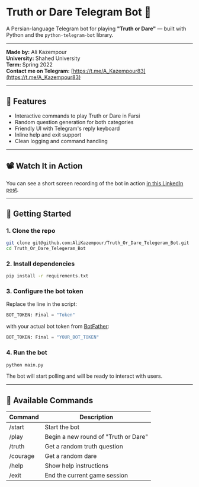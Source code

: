 
# Truth or Dare Telegram Bot 🎲

A Persian-language Telegram bot for playing **"Truth or Dare"** — built with Python and the `python-telegram-bot` library.

---

**Made by:** Ali Kazempour  
**University:** Shahed University  
**Term:** Spring 2022  
**Contact me on Telegram:** [https://t.me/A_Kazempour83](https://t.me/A_Kazempour83)

---

## 📌 Features

- Interactive commands to play Truth or Dare in Farsi
- Random question generation for both categories
- Friendly UI with Telegram's reply keyboard
- Inline help and exit support
- Clean logging and command handling

---

## 📽️ Watch It in Action

You can see a short screen recording of the bot in action [in this LinkedIn post](https://www.linkedin.com/posts/activity-7075063972437069824-_hfO?utm_source=social_share_send&utm_medium=member_desktop_web&rcm=ACoAADAdZZIBFwdbQQtZ20qZdQTX8eLPwgZiUOc).

---

## 🚀 Getting Started

### 1. Clone the repo

```bash
git clone git@github.com:AliKazempour/Truth_Or_Dare_Telegeram_Bot.git
cd Truth_Or_Dare_Telegeram_Bot
````

### 2. Install dependencies

```bash
pip install -r requirements.txt
```

### 3. Configure the bot token

Replace the line in the script:

```python
BOT_TOKEN: Final = "Token"
```

with your actual bot token from [BotFather](https://t.me/BotFather):

```python
BOT_TOKEN: Final = "YOUR_BOT_TOKEN"
```

### 4. Run the bot

```bash
python main.py
```

The bot will start polling and will be ready to interact with users.

---

## 💬 Available Commands

| Command  | Description                          |
| -------- | ------------------------------------ |
| /start   | Start the bot                        |
| /play    | Begin a new round of "Truth or Dare" |
| /truth   | Get a random truth question          |
| /courage | Get a random dare                    |
| /help    | Show help instructions               |
| /exit    | End the current game session         |

